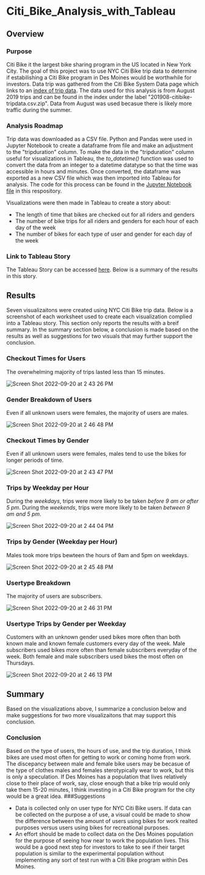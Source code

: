 # Citi_Bike_Analysis_with_Tableau
## Overview 
### Purpose
Citi Bike it the largest bike sharing program in the US located in New York City. The goal of this project was to use NYC Citi Bike trip data to determine if estabilishing a Citi Bike program in Des Moines would be worthwhile for investors. Data trip was gathered from the Citi Bike System Data page which links to an [index of trip data](https://s3.amazonaws.com/tripdata/index.html). The data used for this analysis is from August 2019 trips and can be found in the index under the label "201908-citibike-tripdata.csv.zip". Data from August was used becasue there is likely more traffic during the summer.
### Analysis Roadmap 
Trip data was downloaded as a CSV file. Python and Pandas were used in Jupyter Notebook to create a dataframe from file and make an adjustment to the "tripduration" column. To make the data in the "tripduration" column useful for visualizations in Tableau, the *to_datetime()* function was used to convert the data from an integer to a datetime datatype so that the time was accessible in hours and minutes. Once converted, the dataframe was exported as a new CSV file which was then imported into Tableau for analysis. The code for this process can be found in the [Jupyter Notebook file](NYC_CitiBike_Challenge.ipynb) in this respository. 

Visualizations were then made in Tableau to create a story about:
- The length of time that bikes are checked out for all riders and genders 
- The number of bike trips for all riders and genders for each hour of each day of the week
- The number of bikes for each type of user and gender for each day of the week
### Link to Tableau Story 
The Tableau Story can be accessed [here](https://public.tableau.com/app/profile/gabrijela.odak/viz/NYCCitiBikeAnalysisforDesMoinesBusinessProposal/NYCCitiBikeAnalysis?publish=yes). Below is a summary of the results in this story. 
## Results
Seven visualizaitons were created using NYC Citi Bike trip data. Below is a screenshot of each worksheet used to create each visualization complied into a Tableau story. This section only reports the results with a breif summary. In the summary section below, a conclusion is made based on the results as well as suggestions for two visuals that may further support the conclusion.
### Checkout Times for Users
The overwhelming majority of trips lasted less than 15 minutes. 

![Screen Shot 2022-09-20 at 2 43 26 PM](https://user-images.githubusercontent.com/104794100/191342004-a8e8b4b2-ea1e-46d6-ba00-58868b95f295.png)

### Gender Breakdown of Users
Even if all unknown users were females, the majority of users are males.

![Screen Shot 2022-09-20 at 2 46 48 PM](https://user-images.githubusercontent.com/104794100/191342155-fa7a6874-b0e3-441d-ae27-c8d9fb38213a.png)

### Checkout Times by Gender
Even if all unknown users were females, males tend to use the bikes for longer periods of time.

![Screen Shot 2022-09-20 at 2 43 47 PM](https://user-images.githubusercontent.com/104794100/191342382-7d5b68b5-d7b4-4419-9331-0c70a7e435e0.png)

### Trips by Weekday per Hour
During the *weekdays*, trips were more likely to be taken *before 9 am or after 5 pm*. During the *weekends*, trips were more likely to be taken *between 9 am and 5 pm*.

![Screen Shot 2022-09-20 at 2 44 04 PM](https://user-images.githubusercontent.com/104794100/191342988-346d9b7a-4be6-4b5c-a2b4-b37ea0556f4c.png)

### Trips by Gender (Weekday per Hour)
Males took more trips bewteen the hours of 9am and 5pm on weekdays.

![Screen Shot 2022-09-20 at 2 45 48 PM](https://user-images.githubusercontent.com/104794100/191342809-4caf0b74-5c29-4ff8-8de1-a822cfb857b7.png)

### Usertype Breakdown 
The majority of users are subscribers.

![Screen Shot 2022-09-20 at 2 46 31 PM](https://user-images.githubusercontent.com/104794100/191342888-50977c34-2c44-4788-a1c0-d5b79a58b31d.png)

### Usertype Trips by Gender per Weekday
Customers with an unknown gender used bikes more often than both known male and known female customers every day of the week. Male subscribers used bikes more often than female subscribers everyday of the week. Both female and male subscribers used bikes the most often on Thursdays.

![Screen Shot 2022-09-20 at 2 46 13 PM](https://user-images.githubusercontent.com/104794100/191342849-8aeb797e-f625-4bf5-8ead-bd4bdd60ac30.png)

## Summary
Based on the visualizations above, I summarize a conclusion below and make suggestions for two more visualizaitons that may support this conclusion. 
### Conclusion
Based on the type of users, the hours of use, and the trip duration, I think bikes are used most often for getting to work or coming home from work. The discepancy between male and female bike users may be becasue of the type of clothes males and females sterotypically wear to work, but this is only a speculation. If Des Moines has a population that lives relatively close to their place of work, say, close enough that a bike trip would only take them 15-20 minutes, I think investing in a Citi Bike program for the city would be a great idea. 
###Suggestions 
- Data is collected only on user type for NYC Citi Bike users. If data can be collected on the purpose a of use, a visual could be made to show the difference between the amount of users using bikes for work realted purposes versus users using bikes for recreational purposes. 
- An effort should be made to collect data on the Des Moines population for the purpose of seeing how near to work the population lives. This would be a good next step for investors to take to see if their target population is similar to the experimental population without implementing any sort of test run with a Citi Bike program within Des Moines.  





